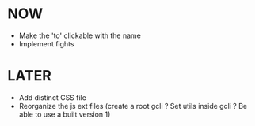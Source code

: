 NOW
===
- Make the 'to' clickable with the name
- Implement fights

LATER
=====
- Add distinct CSS file
- Reorganize the js ext files (create a root gcli ? Set utils inside gcli ? Be able to use a built version 1)
